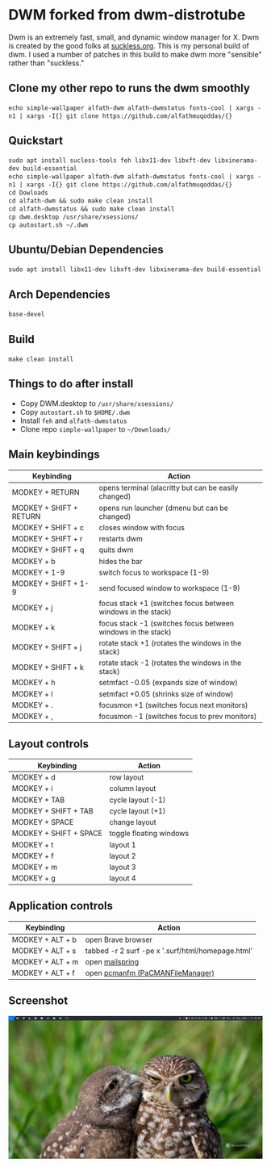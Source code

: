 # DWM forked from dwm-distrotube

Dwm is an extremely fast, small, and dynamic window manager for X. Dwm is created by the good folks at [suckless.org](https://suckless.org).  This is my personal build of dwm.  I used a number of patches in this build to make dwm more "sensible" rather than "suckless."

## Clone my other repo to runs the dwm smoothly
```
echo simple-wallpaper alfath-dwm alfath-dwmstatus fonts-cool | xargs -n1 | xargs -I{} git clone https://github.com/alfathmuqoddas/{}
```

## Quickstart
```
sudo apt install sucless-tools feh libx11-dev libxft-dev libxinerama-dev build-essential
echo simple-wallpaper alfath-dwm alfath-dwmstatus fonts-cool | xargs -n1 | xargs -I{} git clone https://github.com/alfathmuqoddas/{}
cd Dowloads
cd alfath-dwm && sudo make clean install
cd alfath-dwmstatus && sudo make clean install
cp dwm.desktop /usr/share/xsessions/
cp autostart.sh ~/.dwm
```

## Ubuntu/Debian Dependencies
``sudo apt install libx11-dev libxft-dev libxinerama-dev build-essential``

## Arch Dependencies
``base-devel``

## Build
``make clean install``

## Things to do after install
- Copy DWM.desktop to ``/usr/share/xsessions/``
- Copy ``autostart.sh`` to ``$HOME/.dwm``
- Install ``feh`` and ``alfath-dwmstatus``
- Clone repo ``simple-wallpaper`` to ``~/Downloads/``

## Main keybindings

| Keybinding              | Action                                                       |
|-------------------------|--------------------------------------------------------------|
| MODKEY + RETURN         | opens terminal (alacritty but can be easily changed)         |
| MODKEY + SHIFT + RETURN | opens run launcher (dmenu but can be changed)                |
| MODKEY + SHIFT + c      | closes window with focus                                     |
| MODKEY + SHIFT + r      | restarts dwm                                                 |
| MODKEY + SHIFT + q      | quits dwm                                                    |
| MODKEY + b              | hides the bar                                                |
| MODKEY + 1-9            | switch focus to workspace (1-9)                              |
| MODKEY + SHIFT + 1-9    | send focused window to workspace (1-9)                       |
| MODKEY + j              | focus stack +1 (switches focus between windows in the stack) |
| MODKEY + k              | focus stack -1 (switches focus between windows in the stack) |
| MODKEY + SHIFT + j      | rotate stack +1 (rotates the windows in the stack)           |
| MODKEY + SHIFT + k      | rotate stack -1 (rotates the windows in the stack)           |
| MODKEY + h              | setmfact -0.05 (expands size of window)                      |
| MODKEY + l              | setmfact +0.05 (shrinks size of window)                      |
| MODKEY + .              | focusmon +1 (switches focus next monitors)                   |
| MODKEY + ,              | focusmon -1 (switches focus to prev monitors)                |

## Layout controls

| Keybinding             | Action                  |
|------------------------|-------------------------|
| MODKEY + d             | row layout              |
| MODKEY + i             | column layout           |
| MODKEY + TAB           | cycle layout (-1)       |
| MODKEY + SHIFT + TAB   | cycle layout (+1)       |
| MODKEY + SPACE         | change layout           |
| MODKEY + SHIFT + SPACE | toggle floating windows |
| MODKEY + t             | layout 1                |
| MODKEY + f             | layout 2                |
| MODKEY + m             | layout 3                |
| MODKEY + g             | layout 4                |

## Application controls

| Keybinding       | Action                                                                       |
|------------------|------------------------------------------------------------------------------|
| MODKEY + ALT + b | open Brave browser                                                           |
| MODKEY + ALT + s | tabbed -r 2 surf -pe x '.surf/html/homepage.html'                            |
| MODKEY + ALT + m | open [mailspring](https://github.com/Foundry376/Mailspring)                  |
| MODKEY + ALT + f | open [pcmanfm (PaCMANFileManager)](https://wiki.archlinux.org/title/PCManFM) |

## Screenshot
![hero](./thumbnail.png)
